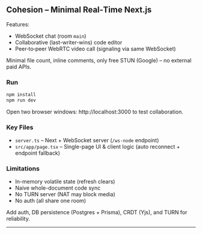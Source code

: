 ## Cohesion – Minimal Real‑Time Next.js 

Features:

- WebSocket chat (room `main`)
- Collaborative (last-writer-wins) code editor
- Peer‑to‑peer WebRTC video call (signaling via same WebSocket)

Minimal file count, inline comments, only free STUN (Google) – no external paid APIs.

### Run

```bash
npm install
npm run dev
```
Open two browser windows: http://localhost:3000 to test collaboration.

### Key Files

- `server.ts` – Next + WebSocket server (`/ws-node` endpoint)
- `src/app/page.tsx` – Single-page UI & client logic (auto reconnect + endpoint fallback)

### Limitations

- In-memory volatile state (refresh clears)
- Naive whole-document code sync
- No TURN server (NAT may block media)
- No auth (all share one room)



Add auth, DB persistence (Postgres + Prisma), CRDT (Yjs), and TURN for reliability.

---
